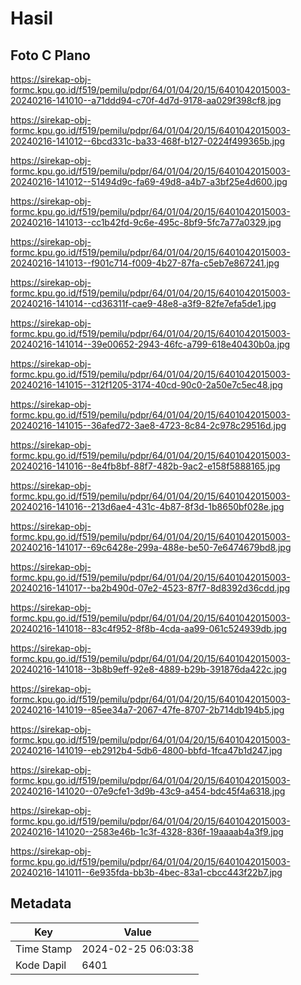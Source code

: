 # Hasil

## Foto C Plano

https://sirekap-obj-formc.kpu.go.id/f519/pemilu/pdpr/64/01/04/20/15/6401042015003-20240216-141010--a71ddd94-c70f-4d7d-9178-aa029f398cf8.jpg

https://sirekap-obj-formc.kpu.go.id/f519/pemilu/pdpr/64/01/04/20/15/6401042015003-20240216-141012--6bcd331c-ba33-468f-b127-0224f499365b.jpg

https://sirekap-obj-formc.kpu.go.id/f519/pemilu/pdpr/64/01/04/20/15/6401042015003-20240216-141012--51494d9c-fa69-49d8-a4b7-a3bf25e4d600.jpg

https://sirekap-obj-formc.kpu.go.id/f519/pemilu/pdpr/64/01/04/20/15/6401042015003-20240216-141013--cc1b42fd-9c6e-495c-8bf9-5fc7a77a0329.jpg

https://sirekap-obj-formc.kpu.go.id/f519/pemilu/pdpr/64/01/04/20/15/6401042015003-20240216-141013--f901c714-f009-4b27-87fa-c5eb7e867241.jpg

https://sirekap-obj-formc.kpu.go.id/f519/pemilu/pdpr/64/01/04/20/15/6401042015003-20240216-141014--cd36311f-cae9-48e8-a3f9-82fe7efa5de1.jpg

https://sirekap-obj-formc.kpu.go.id/f519/pemilu/pdpr/64/01/04/20/15/6401042015003-20240216-141014--39e00652-2943-46fc-a799-618e40430b0a.jpg

https://sirekap-obj-formc.kpu.go.id/f519/pemilu/pdpr/64/01/04/20/15/6401042015003-20240216-141015--312f1205-3174-40cd-90c0-2a50e7c5ec48.jpg

https://sirekap-obj-formc.kpu.go.id/f519/pemilu/pdpr/64/01/04/20/15/6401042015003-20240216-141015--36afed72-3ae8-4723-8c84-2c978c29516d.jpg

https://sirekap-obj-formc.kpu.go.id/f519/pemilu/pdpr/64/01/04/20/15/6401042015003-20240216-141016--8e4fb8bf-88f7-482b-9ac2-e158f5888165.jpg

https://sirekap-obj-formc.kpu.go.id/f519/pemilu/pdpr/64/01/04/20/15/6401042015003-20240216-141016--213d6ae4-431c-4b87-8f3d-1b8650bf028e.jpg

https://sirekap-obj-formc.kpu.go.id/f519/pemilu/pdpr/64/01/04/20/15/6401042015003-20240216-141017--69c6428e-299a-488e-be50-7e6474679bd8.jpg

https://sirekap-obj-formc.kpu.go.id/f519/pemilu/pdpr/64/01/04/20/15/6401042015003-20240216-141017--ba2b490d-07e2-4523-87f7-8d8392d36cdd.jpg

https://sirekap-obj-formc.kpu.go.id/f519/pemilu/pdpr/64/01/04/20/15/6401042015003-20240216-141018--83c4f952-8f8b-4cda-aa99-061c524939db.jpg

https://sirekap-obj-formc.kpu.go.id/f519/pemilu/pdpr/64/01/04/20/15/6401042015003-20240216-141018--3b8b9eff-92e8-4889-b29b-391876da422c.jpg

https://sirekap-obj-formc.kpu.go.id/f519/pemilu/pdpr/64/01/04/20/15/6401042015003-20240216-141019--85ee34a7-2067-47fe-8707-2b714db194b5.jpg

https://sirekap-obj-formc.kpu.go.id/f519/pemilu/pdpr/64/01/04/20/15/6401042015003-20240216-141019--eb2912b4-5db6-4800-bbfd-1fca47b1d247.jpg

https://sirekap-obj-formc.kpu.go.id/f519/pemilu/pdpr/64/01/04/20/15/6401042015003-20240216-141020--07e9cfe1-3d9b-43c9-a454-bdc45f4a6318.jpg

https://sirekap-obj-formc.kpu.go.id/f519/pemilu/pdpr/64/01/04/20/15/6401042015003-20240216-141020--2583e46b-1c3f-4328-836f-19aaaab4a3f9.jpg

https://sirekap-obj-formc.kpu.go.id/f519/pemilu/pdpr/64/01/04/20/15/6401042015003-20240216-141011--6e935fda-bb3b-4bec-83a1-cbcc443f22b7.jpg


## Metadata

| Key        | Value               |
| ---------- | ------------------- |
| Time Stamp | 2024-02-25 06:03:38 |
| Kode Dapil | 6401                |



